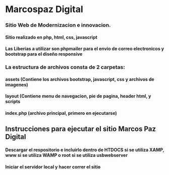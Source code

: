 # Marcospaz Digital

### Sitio Web de Modernizacion e innovacion.

#### Sitio realizado en php, html, css, javascript

#### Las Liberias a utilizar son phpmailer para el envio de correo electronicos y bootstrap para el diseño responsive

### La estructura de archivos consta de 2 carpetas:
#### assets (Contiene los archivos bootstrap, javascript, css y archivos de imagenes)
#### layout (Contiene menu de navegacion, pie de pagina, header html, y scripts
#### index.php (archivo principal, primero en ejecutarse)

## Instrucciones para ejecutar el sitio Marcos Paz Digital

#### Descargar el respositorio e incluirlo dentro de HTDOCS si se utiliza XAMP, www si se utiliza WAMP o root si se utiliza usbwebserver

#### Iniciar el servidor local y hacer correr el sitio

